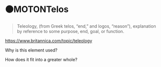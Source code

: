 # 🟠<motor>MOTONTelos</motor>

> Teleology, (from Greek telos, “end,” and logos, “reason”), explanation by reference to some purpose, end, goal, or function.

<https://www.britannica.com/topic/teleology>

Why is this element used?

How does it fit into a greater whole?